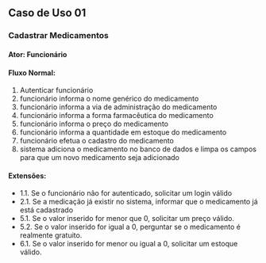 ## Caso de Uso 01

### Cadastrar Medicamentos
#### Ator: Funcionário

#### Fluxo Normal:
1. Autenticar funcionário
2. funcionário informa o nome genérico do medicamento
3. funcionário informa a via de administração do medicamento
4. funcionário informa a forma farmacêutica do medicamento
5. funcionário informa o preço do medicamento
6. funcionário informa a quantidade em estoque do medicamento
7. funcionário efetua o cadastro do medicamento
8. sistema adiciona o medicamento no banco de dados e limpa os campos para que um novo medicamento seja adicionado

#### Extensões:
- 1.1. Se o funcionário não for autenticado, solicitar um login válido 
- 2.1. Se a medicação já existir no sistema, informar que o medicamento já está cadastrado 
- 5.1. Se o valor inserido for menor que 0, solicitar um preço válido. 
- 5.2. Se o valor inserido for igual a 0, perguntar se o medicamento é realmente gratuito.
- 6.1. Se o valor inserido for menor ou igual a 0, solicitar um estoque válido. 
